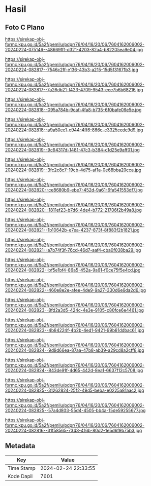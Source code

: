 # Hasil

## Foto C Plano

https://sirekap-obj-formc.kpu.go.id/5a2f/pemilu/pdpr/76/04/16/20/06/7604162006002-20240224-075146--48669fff-d321-4203-82a4-b82205ea9e04.jpg

https://sirekap-obj-formc.kpu.go.id/5a2f/pemilu/pdpr/76/04/16/20/06/7604162006002-20240224-082817--7546c2ff-e136-43b3-a215-15d5f31671b3.jpg

https://sirekap-obj-formc.kpu.go.id/5a2f/pemilu/pdpr/76/04/16/20/06/7604162006002-20240224-082817--7a26db21-f423-4709-9543-eee7b6b68216.jpg

https://sirekap-obj-formc.kpu.go.id/5a2f/pemilu/pdpr/76/04/16/20/06/7604162006002-20240224-082818--095a784b-9caf-4fa8-b735-6f0bafe06e5e.jpg

https://sirekap-obj-formc.kpu.go.id/5a2f/pemilu/pdpr/76/04/16/20/06/7604162006002-20240224-082818--a9a50ee1-c944-4ff6-866c-c3325cede9d9.jpg

https://sirekap-obj-formc.kpu.go.id/5a2f/pemilu/pdpr/76/04/16/20/06/7604162006002-20240224-082819--9c94317d-1481-47c3-b384-c1d25e9aff01.jpg

https://sirekap-obj-formc.kpu.go.id/5a2f/pemilu/pdpr/76/04/16/20/06/7604162006002-20240224-082819--3fc2c8c7-19cb-4d75-af1a-0e68bba20cca.jpg

https://sirekap-obj-formc.kpu.go.id/5a2f/pemilu/pdpr/76/04/16/20/06/7604162006002-20240224-082820--ce8680b9-ebe7-452d-9a61-6fa541553df7.jpg

https://sirekap-obj-formc.kpu.go.id/5a2f/pemilu/pdpr/76/04/16/20/06/7604162006002-20240224-082820--1811ef23-b7d6-4de4-b772-21706f2b49a8.jpg

https://sirekap-obj-formc.kpu.go.id/5a2f/pemilu/pdpr/76/04/16/20/06/7604162006002-20240224-082821--1b10642b-e7ea-4237-873f-8f883f2b1821.jpg

https://sirekap-obj-formc.kpu.go.id/5a2f/pemilu/pdpr/76/04/16/20/06/7604162006002-20240224-082821--a7b74f3f-76cd-46d7-aaf4-cba0f038ba29.jpg

https://sirekap-obj-formc.kpu.go.id/5a2f/pemilu/pdpr/76/04/16/20/06/7604162006002-20240224-082822--bf5e1bf4-86a5-452a-9a61-f0ce75f5e4cd.jpg

https://sirekap-obj-formc.kpu.go.id/5a2f/pemilu/pdpr/76/04/16/20/06/7604162006002-20240224-082822--460e8e2e-afee-4de9-9a27-330d6e6da2d6.jpg

https://sirekap-obj-formc.kpu.go.id/5a2f/pemilu/pdpr/76/04/16/20/06/7604162006002-20240224-082823--8fd2a3d5-424c-4e3e-9105-c80fce6e4461.jpg

https://sirekap-obj-formc.kpu.go.id/5a2f/pemilu/pdpr/76/04/16/20/06/7604162006002-20240224-082823--4b84224f-4b2b-4ed1-9421-99b81ddbac61.jpg

https://sirekap-obj-formc.kpu.go.id/5a2f/pemilu/pdpr/76/04/16/20/06/7604162006002-20240224-082824--9d9d66ea-87aa-47b8-ab39-a29cd8a2cff8.jpg

https://sirekap-obj-formc.kpu.go.id/5a2f/pemilu/pdpr/76/04/16/20/06/7604162006002-20240224-082824--843de91f-4d65-442d-8ea1-6637f12c5708.jpg

https://sirekap-obj-formc.kpu.go.id/5a2f/pemilu/pdpr/76/04/16/20/06/7604162006002-20240224-082825--31262824-25f2-49d5-beba-e0225a81aac2.jpg

https://sirekap-obj-formc.kpu.go.id/5a2f/pemilu/pdpr/76/04/16/20/06/7604162006002-20240224-082825--57a4d803-55d4-4505-bb4a-15de59255677.jpg

https://sirekap-obj-formc.kpu.go.id/5a2f/pemilu/pdpr/76/04/16/20/06/7604162006002-20240224-082816--31f58565-7343-416b-80d2-1e5d6f9b75b3.jpg


## Metadata

| Key        | Value               |
| ---------- | ------------------- |
| Time Stamp | 2024-02-24 22:33:55 |
| Kode Dapil | 7601                |



